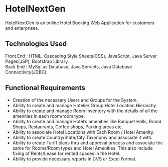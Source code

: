 # HotelNextGen
HotelNextGen is an online Hotel Booking Web Application for customers and enterprises.

## Technologies Used

Front End : HTML, Cascading Style Sheets(CSS), JavaScript, Java Server Pages(JSP), Bootstrap Library. 
<br />
Back End : MySql as Database, Java Servlets, Java Database Connectivity(JDBC).

## Functional Requirements

- Creation of the necessary Users and Groups for the System.
- Ability to create and manage Hotelier Group Hotel Location Hierarchy.
- Ability to create and manage Room Inventory with the details of all the amenities in each room/room type.
- Ability to create and manage Hotel’s amenities like Banquet Halls, Brand Shops, Restaurants, Coffee shops, Parking areas etc.
- Ability to associate Hotel Locations with Each Room / Hotel Amenity.
- Ability to create Country/State/City Taxonomy and associate it with.
- Ability to create Tariff plans thru and approval process and associate the same for Rooms/Room types and Hotel Amenities. This also include fixing of Rents/Lease for rented spaces in the Hotel.
- Ability to provide necessary reports in CVS or Excel Format.
